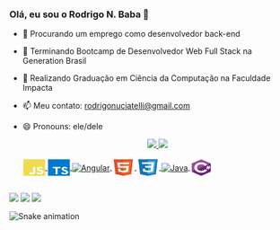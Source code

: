 ### Olá, eu sou o Rodrigo N. Baba 👋

- 🔭 Procurando um emprego como desenvolvedor back-end
- 🌱 Terminando Bootcamp de Desenvolvedor Web Full Stack na Generation Brasil
- 🌱 Realizando Graduação em Ciência da Computação na Faculdade Impacta
- 📫 Meu contato: rodrigonuciatelli@gmail.com
- 😄 Pronouns: ele/dele

  <div align="center">
   <a href="https://github.com/RodrigoBaba">
    <img height="170em" src="https://github-readme-stats.vercel.app/api?username=RodrigoBaba&show_icons=true&theme=tokyonight&include_all_commits=true&count_private=true"/>
   <img height="170em" src="https://github-readme-stats.vercel.app/api/top-langs/?username=RodrigoBaba&layout=compact&langs_count=7&theme=tokyonight"/>
  </div>
  
  <div style="display: inline_block"><br>
  <img align="center" alt="Js" height="30" width="40" src="https://raw.githubusercontent.com/devicons/devicon/master/icons/javascript/javascript-plain.svg">
  <img align="center" alt="Ts" height="30" width="40" src="https://raw.githubusercontent.com/devicons/devicon/master/icons/typescript/typescript-plain.svg">
  <img align="center" alt="Angular" height="30" width="40" src="https://cdn.jsdelivr.net/gh/devicons/devicon/icons/angularjs/angularjs-plain.svg">
  <img align="center" alt="HTML" height="30" width="40" src="https://raw.githubusercontent.com/devicons/devicon/master/icons/html5/html5-original.svg">
  <img align="center" alt="CSS" height="30" width="40" src="https://raw.githubusercontent.com/devicons/devicon/master/icons/css3/css3-original.svg">
  <img align="center" alt="Java" height="30" width="40" src="https://cdn.jsdelivr.net/gh/devicons/devicon/icons/java/java-original.svg">
  <img align="center" alt="Csharp" height="30" width="40" src="https://raw.githubusercontent.com/devicons/devicon/master/icons/csharp/csharp-original.svg">
  <img align="right" alt="" height="150" style="border-radius:50px;" src="">
</div>

 
  ##
  
  <div>      
  <a href="https://www.instagram.com/rodrigonuciatelli/" target="_blank"><img src="https://img.shields.io/badge/-Instagram-%23E4405F?style=for-the-badge&logo=instagram&logoColor=white" target="_blank"></a>  
  <a href = "mailto:rodrigonuciatelli@gmail.com"><img src="https://img.shields.io/badge/-Gmail-%23333?style=for-the-badge&logo=gmail&logoColor=white" target="_blank"></a>
  <a href="https://www.linkedin.com/in/rodrigo-nuciatelli-baba-a64414217/" target="_blank"><img src="https://img.shields.io/badge/-LinkedIn-%230077B5?style=for-the-badge&logo=linkedin&logoColor=white" target="_blank"></a>   
    
  ![Snake animation](https://github.com/RodrigoBaba/RodrigoBaba/blob/output/github-contribution-grid-snake.svg)

  </div>
  


